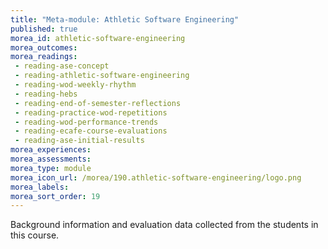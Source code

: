 ```yaml
---
title: "Meta-module: Athletic Software Engineering"
published: true
morea_id: athletic-software-engineering
morea_outcomes:
morea_readings:
 - reading-ase-concept
 - reading-athletic-software-engineering
 - reading-wod-weekly-rhythm
 - reading-hebs
 - reading-end-of-semester-reflections
 - reading-practice-wod-repetitions
 - reading-wod-performance-trends
 - reading-ecafe-course-evaluations
 - reading-ase-initial-results
morea_experiences:
morea_assessments:
morea_type: module
morea_icon_url: /morea/190.athletic-software-engineering/logo.png
morea_labels:
morea_sort_order: 19
---
```


Background information and evaluation data collected from the students in this course. 




